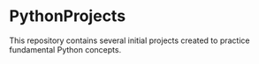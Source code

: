 # PythonProjects
This repository contains several initial projects created to practice fundamental Python concepts.
